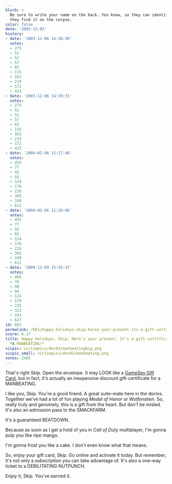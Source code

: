 ```yaml
---
blurb: >
  Be sure to write your name on the back. You know, so they can identify you when
  they find it on the corpse.
color: false
date: '2003-12-03'
history:
- date: '2003-12-06 14:30:30'
  votes:
  - 275
  - 51
  - 52
  - 57
  - 83
  - 115
  - 163
  - 219
  - 172
  - 433
- date: '2003-12-06 14:39:31'
  votes:
  - 275
  - 51
  - 52
  - 57
  - 83
  - 116
  - 163
  - 219
  - 172
  - 433
- date: '2004-02-06 11:17:46'
  votes:
  - 455
  - 77
  - 92
  - 93
  - 124
  - 176
  - 226
  - 305
  - 240
  - 612
- date: '2004-02-06 11:20:06'
  votes:
  - 455
  - 77
  - 92
  - 93
  - 124
  - 176
  - 226
  - 305
  - 240
  - 612
- date: '2009-12-09 15:45:37'
  votes:
  - 466
  - 78
  - 98
  - 94
  - 124
  - 178
  - 235
  - 312
  - 243
  - 627
id: 681
permalink: /681/happy-holidays-skip-heres-your-present-its-a-gift-certificate-for--a-manbeating/
score: 6.27
title: Happy Holidays, Skip. Here's your present. It's a gift certificate for ...
  *A MANBEATING!*
vicpic: victimpics/dec03/manbeatingbig.png
vicpic_small: victimpics/dec03/manbeating.png
votes: 2485
---
```


That's right Skip. Open the envelope. It may LOOK like a [GameSpy Gift
Card](http://web.archive.org/web/20031203000000/http://net.gamespyid.com/linktrack/redirect.aspx?i=6185&t=http%3a%2f%2fwww.gamespy.com%2fsubscribe%2fgift%2f),
but in fact, it's actually an inexpensive discount gift-certificate for
a MANBEATING.

I like you, Skip. You're a good friend. A great suite-mate here in the
dorms. Together we've had a lot of fun playing *Medal of Honor* or
*Wolfenstien*. So, really truly and genuinely, this is a gift from the
heart. But don't be misled. It's also an admission pass to the
SMACKFARM.

It's a guaranteed BEATDOWN.

Because as soon as I get a hold of you in *Call of Duty* multiplayer,
I'm gonna pulp you like ripe mango.

I'm gonna frost you like a cake. I don't even know what that means.

So, enjoy your gift card, Skip. Go online and activate it today. But
remember, it's not only a subscription you can take advantage of. It's
also a one-way ticket to a DEBILITATING NUTPUNCH.

Enjoy it, Skip. You've earned it.